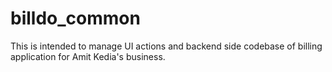 # billdo_common
This is intended to manage UI actions and backend side codebase of billing application for Amit Kedia's business.
